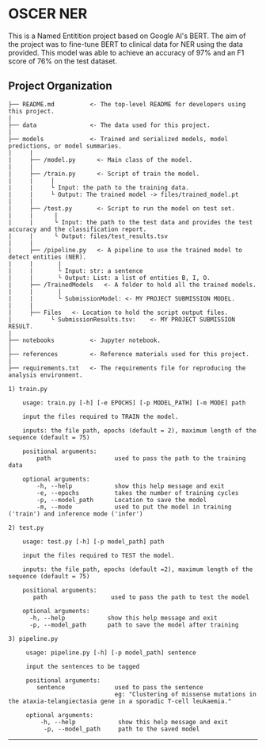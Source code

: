 OSCER NER
==============================

This is a Named Entitition project based on Google Al's BERT.
The aim of the project was to fine-tune BERT to clinical data for NER using the data provided. 
This model was able to achieve an accuracy of 97% and an F1 score of 76% on the test dataset.


Project Organization
------------

    ├── README.md          <- The top-level README for developers using this project.
    |
    ├── data               <- The data used for this project.
    |
    ├── models             <- Trained and serialized models, model predictions, or model summaries.
    |     |
    |     ├── /model.py      <- Main class of the model.
    |     | 
    |     ├── /train.py      <- Script of train the model. 
    |     |     |
    |     |     └ Input: the path to the training data.
    |     |     └ Output: The trained model -> files/trained_model.pt
    |     | 
    |     ├── /test.py       <- Script to run the model on test set.
    |     |      |
    |     |      └ Input: the path to the test data and provides the test accuracy and the classification report.
    |     |      └ Output: files/test_results.tsv
    |     |
    |     ├── /pipeline.py   <- A pipeline to use the trained model to detect entities (NER).
    |     |       |
    |     |       └ Input: str: a sentence
    |     |       └ Output: List: a list of entities B, I, O.
    |     ├── /TrainedModels   <- A folder to hold all the trained models.
    |     |       |
    |     |       └ SubmissionModel: <- MY PROJECT SUBMISSION MODEL.
    |     |       
    |     ├── Files   <- Location to hold the script output files.
    |           └ SubmissionResults.tsv:    <- MY PROJECT SUBMISSION RESULT.
    |
    ├── notebooks          <- Jupyter notebook. 
    │
    ├── references         <- Reference materials used for this project.
    |
    ├── requirements.txt   <- The requirements file for reproducing the analysis environment.

    1) train.py

        usage: train.py [-h] [-e EPOCHS] [-p MODEL_PATH] [-m MODE] path

        input the files required to TRAIN the model. 

        inputs: the file path, epochs (default = 2), maximum length of the sequence (default = 75)

        positional arguments:
            path                  used to pass the path to the training data

        optional arguments:
            -h, --help            show this help message and exit
            -e, --epochs          takes the number of training cycles
            -p, --model_path      Location to save the model
            -m, --mode            used to put the model in training ('train') and inference mode ('infer')

    2) test.py
    
        usage: test.py [-h] [-p model_path] path

        input the files required to TEST the model. 

        inputs: the file path, epochs (default =2), maximum length of the sequence (default = 75)

        positional arguments:
           path                  used to pass the path to test the model

        optional arguments:
          -h, --help            show this help message and exit
          -p, --model_path      path to save the model after training

    3) pipeline.py

         usage: pipeline.py [-h] [-p model_path] sentence

         input the sentences to be tagged

         positional arguments:
            sentence              used to pass the sentence    
                                  eg: "Clustering of missense mutations in the ataxia-telangiectasia gene in a sporadic T-cell leukaemia."

         optional arguments:
             -h, --help            show this help message and exit
              -p, --model_path     path to the saved model

--------

  
